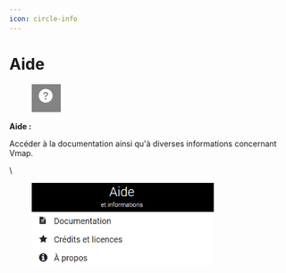 ```yaml
---
icon: circle-info
---
```


# Aide

<figure><img src="../../../../img/espace_aide_btn.png" alt=""><figcaption></figcaption></figure>

**Aide :**

Accéder à la documentation ainsi qu'à diverses informations concernant Vmap.

\


<figure><img src="../../../../img/espace_aide.png" alt="" width="326"><figcaption></figcaption></figure>

